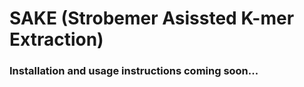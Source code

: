 # SAKE (Strobemer Asissted K-mer Extraction)

### Installation and usage instructions coming soon...
